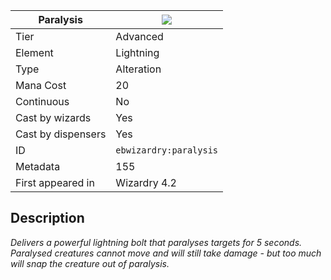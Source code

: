 | Paralysis |![](https://github.com/Electroblob77/Wizardry/blob/1.12.2/src/main/resources/assets/ebwizardry/textures/spells/ebwizardry:paralysis.png)|
|---|---|
| Tier | Advanced |
| Element | Lightning |
| Type | Alteration |
| Mana Cost | 20 |
| Continuous | No |
| Cast by wizards | Yes |
| Cast by dispensers | Yes |
| ID | `ebwizardry:paralysis` |
| Metadata | 155 |
| First appeared in | Wizardry 4.2 |
## Description
_Delivers a powerful lightning bolt that paralyses targets for 5 seconds. Paralysed creatures cannot move and will still take damage - but too much will snap the creature out of paralysis._